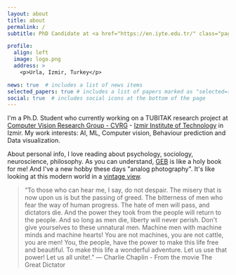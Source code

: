 ```yaml
---
layout: about
title: about
permalink: /
subtitle: PhD Candidate at <a href="https://en.iyte.edu.tr/" class="page-description" target="_blank">Izmir Institute of Technology</a>. Member of <a href="https://cvrg-iyte.github.io/" class="page-description" target="_blank">Computer Vision Research Group</a>.

profile:
  align: left
  image: logo.png
  address: >
    <p>Urla, Izmir, Turkey</p>

news: true  # includes a list of news items
selected_papers: true # includes a list of papers marked as "selected={true}"
social: true  # includes social icons at the bottom of the page
---
```


I'm a Ph.D. Student who currently working on a TUBITAK research project at [Computer Vision Research Group - CVRG](http://cvrg.iyte.edu.tr) - [Izmir Institute of Technology](http://www.iyte.edu.tr/) in Izmir.
My work interests: AI, ML, Computer vision, Behaviour prediction and Data visualization. 
  
About personal info,
I love reading about psychology, sociology, neuroscience, philosophy.
As you can understand, [GEB](https://en.wikipedia.org/wiki/G%C3%B6del,_Escher,_Bach) is like a holy book for me!
And I've a new hobby these days "analog photography". It's like looking at this modern world
in a [vintage view](http://www.flickr.com/106092908@N08).
> “To those who can hear me, I say, do not despair.
> The misery that is now upon us is but the passing of greed.
> The bitterness of men who fear the way of human progress.
> The hate of men will pass, and dictators die.
> And the power they took from the people will return to the people.
> And so long as men die, liberty will never perish.
> Don't give yourselves to these unnatural men.
> Machine men with machine minds and machine hearts!
> You are not machines, you are not cattle, you are men!
> You, the people, have the power to make this life free and beautiful.
> To make this life a wonderful adventure.
> Let us use that power!
> Let us all unite!.” 
> ― Charlie Chaplin - From the movie The Great Dictator
